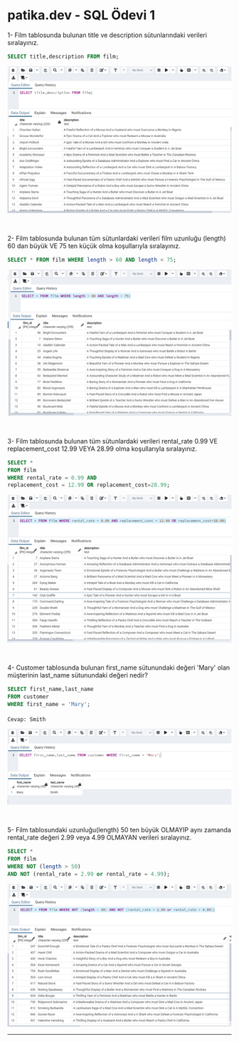 # patika.dev - SQL Ödevi 1

1- Film tablosunda bulunan title ve description sütunlarındaki verileri sıralayınız.
```SQL
SELECT title,description FROM film; 
```
![image](SS/SS1.png)

<br />

2- Film tablosunda bulunan tüm sütunlardaki verileri film uzunluğu (length) 60 dan büyük VE 75 ten küçük olma koşullarıyla sıralayınız.

```SQL
SELECT * FROM film WHERE length > 60 AND length < 75;
```
![image](SS/SS2.png)

<br />

3- Film tablosunda bulunan tüm sütunlardaki verileri rental_rate 0.99 VE replacement_cost 12.99 VEYA 28.99 olma koşullarıyla sıralayınız.
``` SQL
SELECT * 
FROM film 
WHERE rental_rate = 0.99 AND 
replacement_cost = 12.99 OR replacement_cost=28.99;
```

![ss3](SS/SS3.png)

<br />

4- Customer tablosunda bulunan first_name sütunundaki değeri 'Mary' olan müşterinin last_name sütunundaki değeri nedir?

```SQL
SELECT first_name,last_name 
FROM customer 
WHERE first_name = 'Mary';

Cevap: Smith
```
![SS4](SS/SS4.png)

<br/>

5- Film tablosundaki uzunluğu(length) 50 ten büyük OLMAYIP aynı zamanda rental_rate değeri 2.99 veya 4.99 OLMAYAN verileri sıralayınız.

```SQL
SELECT *
FROM film 
WHERE NOT (length > 50)
AND NOT (rental_rate = 2.99 or rental_rate = 4.99);
```

![SS5](SS/SS5.png)

---
